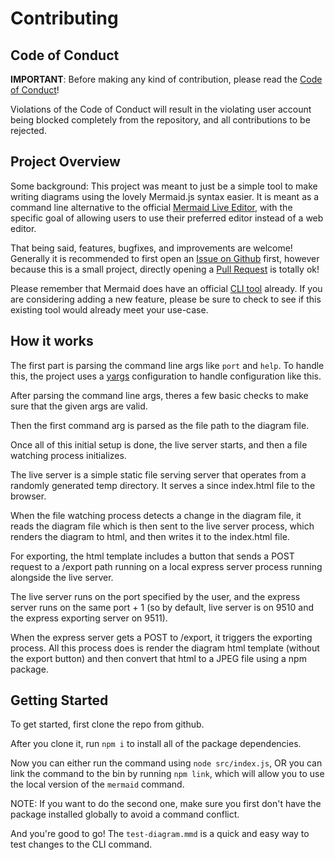 # Contributing

## Code of Conduct

**IMPORTANT**: Before making any kind of contribution, please read the [Code of Conduct](./CODE_OF_CONDUCT.md)!

Violations of the Code of Conduct will result in the violating user account being blocked completely
from the repository, and all contributions to be rejected.

## Project Overview

Some background: This project was meant to just be a simple tool to make writing diagrams using the
lovely Mermaid.js syntax easier. It is meant as a command line alternative to the official [Mermaid
Live Editor](https://mermaid-js.github.io/mermaid-live-editor/), with the specific goal of allowing
users to use their preferred editor instead of a web editor.

That being said, features, bugfixes, and improvements are welcome! Generally it is recommended to
first open an [Issue on Github](https://github.com/BrandonBurrus/mermaid-previewer/issues) first,
however because this is a small project, directly opening a [Pull Request](https://github.com/BrandonBurrus/mermaid-previewer/pulls)
is totally ok!

Please remember that Mermaid does have an official [CLI tool](https://github.com/mermaid-js/mermaid-cli)
already. If you are considering adding a new feature, please be sure to check to see if this
existing tool would already meet your use-case.

## How it works

The first part is parsing the command line args like `port` and `help`. To handle this, the project
uses a [yargs](https://yargs.js.org/) configuration to handle configuration like this.

After parsing the command line args, theres a few basic checks to make sure that the given args are
valid.

Then the first command arg is parsed as the file path to the diagram file.

Once all of this initial setup is done, the live server starts, and then a file watching process
initializes.

The live server is a simple static file serving server that operates from a randomly generated temp
directory. It serves a since index.html file to the browser.

When the file watching process detects a change in the diagram file, it reads the diagram file which
is then sent to the live server process, which renders the diagram to html, and then writes it to
the index.html file.

For exporting, the html template includes a button that sends a POST request to a /export path
running on a local express server process running alongside the live server.

The live server runs on the port specified by the user, and the express server runs on the same port + 1
(so by default, live server is on 9510 and the express exporting server on 9511).

When the express server gets a POST to /export, it triggers the exporting process. All this process
does is render the diagram html template (without the export button) and then convert that html to a
JPEG file using a npm package.

## Getting Started

To get started, first clone the repo from github.

After you clone it, run `npm i` to install all of the package dependencies.

Now you can either run the command using `node src/index.js`, OR you can link the command to the bin
by running `npm link`, which will allow you to use the local version of the `mermaid` command.

NOTE: If you want to do the second one, make sure you first don't have the package installed globally
to avoid a command conflict.

And you're good to go! The `test-diagram.mmd` is a quick and easy way to test changes to the CLI
command.
